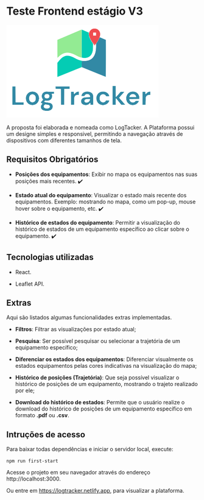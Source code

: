 # Teste Frontend estágio V3

![LogTracker](src/img/logo.png)

A proposta foi elaborada e nomeada como LogTacker. A Plataforma possui um designe simples e responsivel, permitindo a navegação através de dispositivos com diferentes tamanhos de tela.

## Requisitos Obrigatórios

* **Posições dos equipamentos**: Exibir no mapa os equipamentos nas suas posições mais recentes. ✔️

* **Estado atual do equipamento**: Visualizar o estado mais recente dos equipamentos. Exemplo: mostrando no mapa, como um pop-up, mouse hover sobre o equipamento, etc. ✔️

* **Histórico de estados do equipamento**: Permitir a visualização do histórico de estados de um equipamento específico ao clicar sobre o equipamento. ✔️


## Tecnologias utilizadas

* React.

* Leaflet API.


## Extras

Aqui são listados algumas funcionalidades extras implementadas.

* **Filtros**: Filtrar as visualizações por estado atual;

* **Pesquisa**: Ser possível pesquisar ou selecionar a trajetória de um equipamento específico;

* **Diferenciar os estados dos equipamentos**: Diferenciar visualmente os estados equipamentos pelas cores indicativas na visualização do mapa;

* **Histórico de posições (Trajetória)**: Que seja possível visualizar o histórico de posições de um equipamento, mostrando o trajeto realizado por ele;

* **Download do histórico de estados**: Permite que o usuário realize o download do histórico de posições de um equipamento específico em formato **.pdf** ou **.csv**.


## Intruções de acesso

Para baixar todas dependências e iniciar o servidor local, execute:
```
npm run first-start
```

Acesse o projeto em seu navegador através do endereço http://localhost:3000.

Ou entre em https://logtracker.netlify.app, para visualizar a plataforma.


